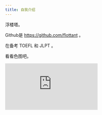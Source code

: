 ```yaml
---
title: 自我介绍
---
```

浮楼塔。

Github是 https://github.com/flottant 。

在备考 TOEFL 和 JLPT 。

看看色图吧。

![image](https://api.asxe.vip/random.php)
